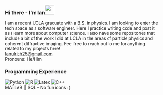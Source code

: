 
<!--
**IanU26/IanU26** is a ✨ _special_ ✨ repository because its `README.md` (this file) appears on your GitHub profile.

Here are some ideas to get you started:

- 🔭 I’m currently working on ...
- 🌱 I’m currently learning ...
- 👯 I’m looking to collaborate on ...
- 🤔 I’m looking for help with ...
- 💬 Ask me about ...
- 📫 How to reach me: ...
- 😄 Pronouns: ...
- ⚡ Fun fact: ...
-->
### Hi there - I'm Ian<img src="https://raw.githubusercontent.com/MartinHeinz/MartinHeinz/master/wave.gif" width="30px">
I am a recent UCLA graduate with a B.S. in physics. I am looking to enter the tech space as a software engineer. Here I practice writing code and post it as I learn more about computer science. I also have some repositories that include a bit of the work I did at UCLA in the areas of particle physics and coherent diffractive imaging. Feel free to reach out to me for anything related to my projects here!  
Ianulrich25@gmail.com  
Pronouns: He/Him  
### Programming Experience
![Python](https://img.shields.io/badge/python-3776AB?style=for-the-badge&logo=Python&logoColor=White)
![R](https://img.shields.io/badge/R-276DC3?style=for-the-badge&logo=R&logoColor=Black)
![Latex](https://img.shields.io/badge/LaTeX-008080?style=for-the-badge&logo=LaTeX&logoColor=Green)
![C++](https://img.shields.io/badge/c++-00599C?style=for-the-badge&logo=C++&logoColor=Black)  
MATLAB || SQL - No fun icons :(
